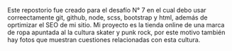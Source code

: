 Este repostorio  fue creado para el desafío N° 7 en el cual debo usar correectamente git, github, node, scss, bootstrap y html, además de oprtimizar el SEO de mi sitio. 
Mi proyecto es la tienda online de una marca de ropa apuntada al la cultura skater y punk rock, por este motivo también hay fotos que muestran cuestiones relacionadas con esta cultura.
